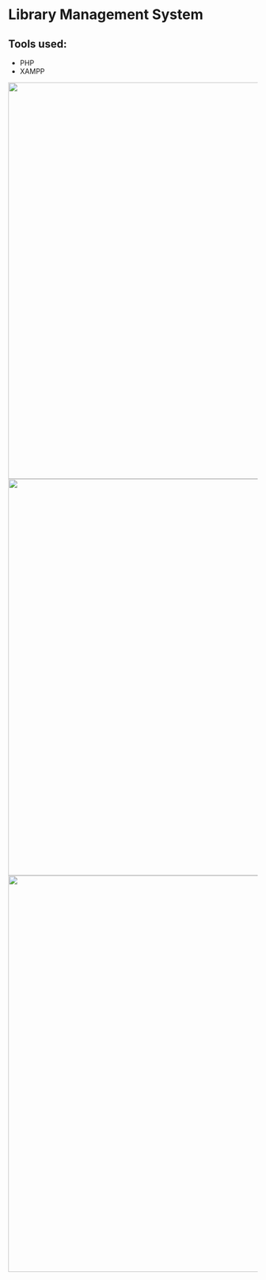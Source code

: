 # Library Management System
## Tools used:
 - PHP
 - XAMPP
 
 <p float="left" align="middle">
  <img src="https://user-images.githubusercontent.com/57464461/113481219-26145400-9490-11eb-8e58-a361356b03f7.jpg" width = "800px"alt="" />
  <img src="https://user-images.githubusercontent.com/57464461/113481217-257bbd80-9490-11eb-999c-474f73d7da94.jpg" width = "800px"alt="" /> 
  <img src="https://user-images.githubusercontent.com/57464461/113481220-26acea80-9490-11eb-8ace-14d145265f97.jpg" width = "800px"alt=""  />
</p>
